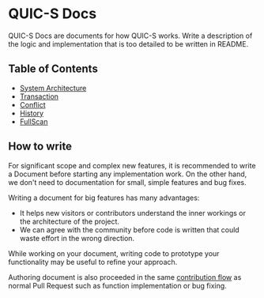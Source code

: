 # QUIC-S Docs

QUIC-S Docs are documents for how QUIC-S works. Write a description of the logic and implementation that is too detailed to be written in README.

## Table of Contents

- [System Architecture](system-architecture.md)
- [Transaction](transaction.md)
- [Conflict](conflict.md)
- [History](history.md)
- [FullScan](fullscan.md)

## How to write

For significant scope and complex new features, it is recommended to write a Document before starting any implementation work. On the other hand, we don't need to documentation for small, simple features and bug fixes.

Writing a document for big features has many advantages:

- It helps new visitors or contributors understand the inner workings or the architecture of the project.
- We can agree with the community before code is written that could waste effort in the wrong direction.

While working on your document, writing code to prototype your functionality may be useful to refine your approach.

Authoring document is also proceeded in the same [contribution flow](../CONTRIBUTING.md) as normal Pull Request such as function implementation or bug fixing.